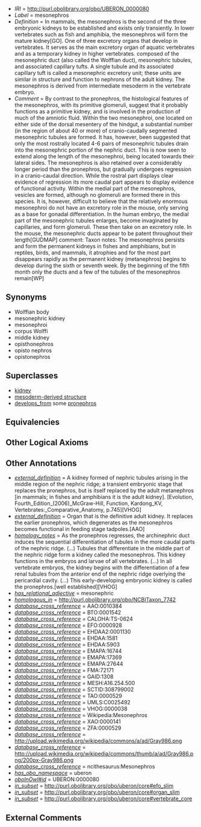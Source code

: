  * *IRI* = http://purl.obolibrary.org/obo/UBERON_0000080
 * *Label* = mesonephros
 * *Definition* = In mammals, the mesonephros is the second of the three embryonic kidneys to be established and exists only transiently. In lower vertebrates such as fish and amphibia, the mesonephros will form the mature kidney[GO]. One of three excretory organs that develop in vertebrates. It serves as the main excretory organ of aquatic vertebrates and as a temporary kidney in higher vertebrates. composed of the mesonephric duct (also called the Wolffian duct), mesonephric tubules, and associated capillary tufts. A single tubule and its associated capillary tuft is called a mesonephric excretory unit; these units are similar in structure and function to nephrons of the adult kidney. The mesonephros is derived from intermediate mesoderm in the vertebrate embryo.
 * *Comment* = By contrast to the pronephros, the histological features of the mesonephros, with its primitive glomeruli, suggest that it probably functions as a primitive kidney, and is involved in the production of much of the amniotic fluid. Within the two mesonephroi, one located on either side of the dorsal mesentery of the hindgut, a substantial number (in the region of about 40 or more) of cranio-caudally segmented mesonephric tubules are formed. It has, however, been suggested that only the most rostrally located 4-6 pairs of mesonephric tubules drain into the mesonephric portion of the nephric duct. This is now seen to extend along the length of the mesonephroi, being located towards their lateral sides. The mesonephros is also retained over a considerably longer period than the pronephros, but gradually undergoes regression in a cranio-caudal direction. While the rostral part displays clear evidence of regression its more caudal part appears to display evidence of functional activity. Within the medial part of the mesonephros, vesicles are formed, although no glomeruli are formed there in this species. It is, however, difficult to believe that the relatively enormous mesonephroi do not have an excretory role in the mouse, only serving as a base for gonadal differentiation. In the human embryo, the medial part of the mesonephric tubules enlarges, become invaginated by capillaries, and form glomeruli. These then take on an excretory role. In the mouse, the mesonephric ducts appear to be patent throughout their length[GUDMAP] comment: Taxon notes: The mesonephros persists and form the permanent kidneys in fishes and amphibians, but in reptiles, birds, and mammals, it atrophies and for the most part disappears rapidly as the permanent kidney (metanephros) begins to develop during the sixth or seventh week. By the beginning of the fifth month only the ducts and a few of the tubules of the mesonephros remain[WP]

## Synonyms

 * Wolffian body
 * mesonephric kidney
 * mesonephroi
 * corpus Wolffi
 * middle kidney
 * opisthonephros
 * opisto nephros
 * opistonephros

## Superclasses

 * [kidney](../../UBERON/13/UBERON_0002113.md)
 * [mesoderm-derived structure](../../UBERON/20/UBERON_0004120.md)
 * [develops_from](../../RO/02/RO_0002202.md) some [pronephros](../../UBERON/20/UBERON_0002120.md)

## Equivalencies


## Other Logical Axioms


## Other Annotations

 * *[external_definition](../../UBPROP/01/UBPROP_0000001.md)* = A kidney formed of nephric tubules arising in the middle region of the nephric ridge; a transient embryonic stage that replaces the pronephros, but is itself replaced by the adult metanephros [in mammals; in fishes and amphibians it is the adult kidney]. [Evolution, Fourth_Edition_(2006)_McGraw-Hill, Function, Kardong_KV, Vertebrates:_Comparative_Anatomy, p.745][VHOG]
 * *[external_definition](../../UBPROP/01/UBPROP_0000001.md)* = Organ that is the definitive adult kidney. It replaces the earlier pronephros, which degenerates as the mesonephros becomes functional in feeding stage tadpoles.[AAO]
 * *[homology_notes](../../UBPROP/03/UBPROP_0000003.md)* = As the pronephros regresses, the archinephric duct induces the sequential differentiation of tubules in the more caudal parts of the nephric ridge. (...) Tubules that differentiate in the middle part of the nephric ridge form a kidney called the mesonephros. This kidney functions in the embryos and larvae of all vertebrates. (...) In all vertebrate embryos, the kidney begins with the differentiation of a few renal tubules from the anterior end of the nephric ridge overlying the pericardial cavity. (...) This early-developing embryonic kidney is called the pronephros.[well established][VHOG]
 * *[has_relational_adjective](../../UBPROP/07/UBPROP_0000007.md)* = mesonephric
 * *[homologous_in](../../core#homologous/in/core#homologous_in.md)* = http://purl.obolibrary.org/obo/NCBITaxon_7742
 * *[database_cross_reference](../../ef/oboInOwl#hasDbXref.md)* = AAO:0010384
 * *[database_cross_reference](../../ef/oboInOwl#hasDbXref.md)* = BTO:0001542
 * *[database_cross_reference](../../ef/oboInOwl#hasDbXref.md)* = CALOHA:TS-0624
 * *[database_cross_reference](../../ef/oboInOwl#hasDbXref.md)* = EFO:0000928
 * *[database_cross_reference](../../ef/oboInOwl#hasDbXref.md)* = EHDAA2:0001130
 * *[database_cross_reference](../../ef/oboInOwl#hasDbXref.md)* = EHDAA:1581
 * *[database_cross_reference](../../ef/oboInOwl#hasDbXref.md)* = EHDAA:5903
 * *[database_cross_reference](../../ef/oboInOwl#hasDbXref.md)* = EMAPA:16744
 * *[database_cross_reference](../../ef/oboInOwl#hasDbXref.md)* = EMAPA:17369
 * *[database_cross_reference](../../ef/oboInOwl#hasDbXref.md)* = EMAPA:27644
 * *[database_cross_reference](../../ef/oboInOwl#hasDbXref.md)* = FMA:72171
 * *[database_cross_reference](../../ef/oboInOwl#hasDbXref.md)* = GAID:1308
 * *[database_cross_reference](../../ef/oboInOwl#hasDbXref.md)* = MESH:A16.254.500
 * *[database_cross_reference](../../ef/oboInOwl#hasDbXref.md)* = SCTID:308799002
 * *[database_cross_reference](../../ef/oboInOwl#hasDbXref.md)* = TAO:0000529
 * *[database_cross_reference](../../ef/oboInOwl#hasDbXref.md)* = UMLS:C0025492
 * *[database_cross_reference](../../ef/oboInOwl#hasDbXref.md)* = VHOG:0000038
 * *[database_cross_reference](../../ef/oboInOwl#hasDbXref.md)* = Wikipedia:Mesonephros
 * *[database_cross_reference](../../ef/oboInOwl#hasDbXref.md)* = XAO:0000141
 * *[database_cross_reference](../../ef/oboInOwl#hasDbXref.md)* = ZFA:0000529
 * *[database_cross_reference](../../ef/oboInOwl#hasDbXref.md)* = http://upload.wikimedia.org/wikipedia/commons/a/ad/Gray986.png
 * *[database_cross_reference](../../ef/oboInOwl#hasDbXref.md)* = http://upload.wikimedia.org/wikipedia/commons/thumb/a/ad/Gray986.png/200px-Gray986.png
 * *[database_cross_reference](../../ef/oboInOwl#hasDbXref.md)* = ncithesaurus:Mesonephros
 * *[has_obo_namespace](../../ce/oboInOwl#hasOBONamespace.md)* = uberon
 * *[oboInOwl#id](../../id/oboInOwl#id.md)* = UBERON:0000080
 * *[in_subset](../../et/oboInOwl#inSubset.md)* = http://purl.obolibrary.org/obo/uberon/core#efo_slim
 * *[in_subset](../../et/oboInOwl#inSubset.md)* = http://purl.obolibrary.org/obo/uberon/core#organ_slim
 * *[in_subset](../../et/oboInOwl#inSubset.md)* = http://purl.obolibrary.org/obo/uberon/core#vertebrate_core

## External Comments

